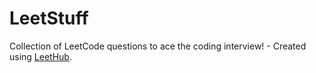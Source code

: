 # LeetStuff
Collection of LeetCode questions to ace the coding interview! - Created using [LeetHub](https://github.com/QasimWani/LeetHub).
